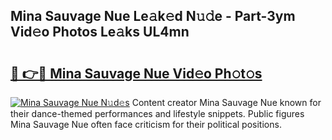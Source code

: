 ## Mina Sauvage Nue Le𝚊k𝚎d N𝚞𝚍e - Part-3ym Vid𝚎o Photos Le𝚊ks UL4mn

# <h2><a href="http://fb8vy0.evod.top/?m=Mina+Sauvage+Nue">🔗 👉🔴 Mina Sauvage Nue Vid𝚎o Ph𝚘t𝚘s</a></h2>

[![Mina Sauvage Nue N𝚞d𝚎s](https://i.imgur.com/8V9OHl7.gif)](http://fb8vy0.evod.top/?m=Mina+Sauvage+Nue)
Content creator Mina Sauvage Nue known for their dance-themed performances and lifestyle snippets. Public figures Mina Sauvage Nue often face criticism for their political positions. 
